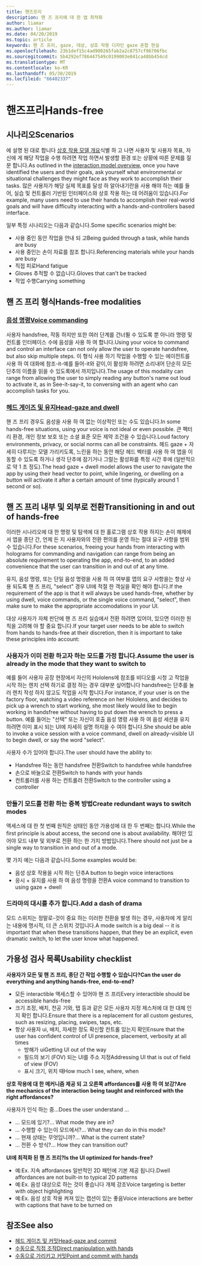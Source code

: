 ```yaml
---
title: 핸즈프리
description: 핸 즈 프리에 대 한 앱 최적화
author: liamar
ms.author: liamar
ms.date: 04/20/2019
ms.topic: article
keywords: 핸 즈 프리, gaze, 대상, 상호 작용 디자인 gaze 혼합 현실
ms.openlocfilehash: 23b1def15c4ad900265fab2a2c8757cf96706fbc
ms.sourcegitcommit: 5b4292ef786447549c0199003e041ca48bb454cd
ms.translationtype: MT
ms.contentlocale: ko-KR
ms.lasthandoff: 05/30/2019
ms.locfileid: "66402337"
---
```

# <a name="hands-free"></a><span data-ttu-id="c437e-104">핸즈프리</span><span class="sxs-lookup"><span data-stu-id="c437e-104">Hands-free</span></span>



## <a name="scenarios"></a><span data-ttu-id="c437e-105">시나리오</span><span class="sxs-lookup"><span data-stu-id="c437e-105">Scenarios</span></span>

<span data-ttu-id="c437e-106">에 설명 된 대로 합니다 [상호 작용 모델 개요](interaction-fundamentals.md)식별 하 고 나면 사용자 및 사용자 목표, 자신에 게 해당 작업을 수행 하려면 작업 하면서 발생할 환경 또는 상황에 따른 문제를 질문 합니다.</span><span class="sxs-lookup"><span data-stu-id="c437e-106">As outlined in the [interaction model overview](interaction-fundamentals.md), once you have identified the users and their goals, ask yourself what environmental or situational challenges they might face as they work to accomplish their tasks.</span></span> <span data-ttu-id="c437e-107">많은 사용자가 해당 실제 목표를 달성 하 알아내기란을 사용 해야 하는 예를 들어, 실습 및 컨트롤러 기반된 인터페이스와 상호 작용 하는 데 어려움이 있습니다.</span><span class="sxs-lookup"><span data-stu-id="c437e-107">For example, many users need to use their hands to accomplish their real-world goals and will have difficulty interacting with a hands-and-controllers based interface.</span></span> 

<span data-ttu-id="c437e-108">일부 특정 시나리오는 다음과 같습니다.</span><span class="sxs-lookup"><span data-stu-id="c437e-108">Some specific scenarios might be:</span></span> 
* <span data-ttu-id="c437e-109">사용 중인 동안 작업을 안내 되 고</span><span class="sxs-lookup"><span data-stu-id="c437e-109">Being guided through a task, while hands are busy</span></span>
* <span data-ttu-id="c437e-110">사용 중인는 손이 자료를 참조 합니다.</span><span class="sxs-lookup"><span data-stu-id="c437e-110">Referencing materials while your hands are busy</span></span>
* <span data-ttu-id="c437e-111">직접 피로</span><span class="sxs-lookup"><span data-stu-id="c437e-111">Hand fatigue</span></span>
* <span data-ttu-id="c437e-112">Gloves 추적할 수 없습니다.</span><span class="sxs-lookup"><span data-stu-id="c437e-112">Gloves that can't be tracked</span></span>
* <span data-ttu-id="c437e-113">작업 수행</span><span class="sxs-lookup"><span data-stu-id="c437e-113">Carrying something</span></span>


## <a name="hands-free-modalities"></a><span data-ttu-id="c437e-114">핸 즈 프리 형식</span><span class="sxs-lookup"><span data-stu-id="c437e-114">Hands-free modalities</span></span>

### <a name="voice-commandingvoice-designmd"></a>[<span data-ttu-id="c437e-115">음성 명령</span><span class="sxs-lookup"><span data-stu-id="c437e-115">Voice commanding</span></span>](voice-design.md)

<span data-ttu-id="c437e-116">사용자 handsfree, 작동 하지만 또한 여러 단계를 건너뛸 수 있도록 뿐 아니라 명령 및 컨트롤 인터페이스 수에 음성을 사용 하 여 합니다.</span><span class="sxs-lookup"><span data-stu-id="c437e-116">Using your voice to command and control an interface can not only allow the user to operate handsfree, but also skip multiple steps.</span></span> <span data-ttu-id="c437e-117">이 형식 사용 하기 작업을 수행할 수 있는 에이전트를 사용 하 여 대화에 참조-it-예를 들어-it와 같이,이 활성화 하려면 소리내어 단순히 모든 단추의 이름을 읽을 수 있도록에서 까지입니다.</span><span class="sxs-lookup"><span data-stu-id="c437e-117">The usage of this modality can range from allowing the user to simply reading any button's name out loud to activate it, as in See-it-say-it, to conversing with an agent who can accomplish tasks for you.</span></span>



### <a name="head-gaze-and-dwellgaze-and-dwellmd"></a>[<span data-ttu-id="c437e-118">헤드 게이즈 및 유지</span><span class="sxs-lookup"><span data-stu-id="c437e-118">Head-gaze and dwell</span></span>](gaze-and-dwell.md)

<span data-ttu-id="c437e-119">핸 즈 프리 경우도 음성을 사용 하 여 없는 이상적인 또는 수도 있습니다.</span><span class="sxs-lookup"><span data-stu-id="c437e-119">In some hands-free situations, using your voice is not ideal or even possible.</span></span> <span data-ttu-id="c437e-120">큰 팩터리 환경, 개인 정보 보호 또는 소셜 표준 모든 제약 조건을 수 있습니다.</span><span class="sxs-lookup"><span data-stu-id="c437e-120">Loud factory environments, privacy, or social norms can all be constraints.</span></span> <span data-ttu-id="c437e-121">헤드 gaze + 자세히 다루지는 모델 가리키도록, 느린을 하는 동안 해당 헤드 벡터를 사용 하 여 앱을 이동할 수 있도록 하거나 생각 단추에 잠기거나 그럴는 활성화를 특정 시간 후에 (일반적으로 약 1 초 정도).</span><span class="sxs-lookup"><span data-stu-id="c437e-121">The head gaze + dwell model allows the user to navigate the app by using their head vector to point, while lingering, or dwelling on a button will activate it after a certain amount of time (typically around 1 second or so).</span></span> 


## <a name="transitioning-in-and-out-of-hands-free"></a><span data-ttu-id="c437e-122">핸 즈 프리 내부 및 외부로 전환</span><span class="sxs-lookup"><span data-stu-id="c437e-122">Transitioning in and out of hands-free</span></span>

<span data-ttu-id="c437e-123">이러한 시나리오에 대 한 명령 및 탐색에 대 한 홀로그램 상호 작용 하지는 손이 해제에서 앱을 종단 간, 언제 든 지 사용자와의 전환 편의를 운영 하는 절대 요구 사항을 범위 수 있습니다.</span><span class="sxs-lookup"><span data-stu-id="c437e-123">For these scenarios, freeing your hands from interacting with holograms for commanding and navigation can range from being an absolute requirement to operating the app, end-to-end, to an added convenience that the user can transition in and out of at any time.</span></span> 

<span data-ttu-id="c437e-124">유지, 음성 명령, 또는 단일 음성 명령을 사용 하 여 여부를 앱의 요구 사항을는 항상 사용 되도록 핸 즈 프리, "select" 경우 UI에 적절 한 객실을 확인 해야 합니다.</span><span class="sxs-lookup"><span data-stu-id="c437e-124">If the requirement of the app is that it will always be used hands-free, whether by using dwell, voice commands, or the single voice command, "select", then make sure to make the appropriate accomodations in your UI.</span></span> 

<span data-ttu-id="c437e-125">대상 사용자가 자체 판단에 핸 즈 프리 실습에서 전환 하려면 있어야, 있으면 이러한 원칙을 고려해 야 할 중요 합니다.</span><span class="sxs-lookup"><span data-stu-id="c437e-125">If your target user needs to be able to switch from hands to hands-free at their discretion, then it is important to take these principles into account:</span></span>

### <a name="assume-the-user-is-already-in-the-mode-that-they-want-to-switch-to"></a><span data-ttu-id="c437e-126">사용자가 이미 전환 하고자 하는 모드를 가정 합니다.</span><span class="sxs-lookup"><span data-stu-id="c437e-126">Assume the user is already in the mode that they want to switch to</span></span>
<span data-ttu-id="c437e-127">예를 들어 사용자 공장 현장에서 자신의 Hololens에 참조를 비디오를 시청 고 작업을 시작 하는 렌치 선택 하기로 결정 하는 경우 대부분 싶어합니다 handsfree는 단추를 눌러 렌치 작성 하지 않고도 작업을 시작 합니다.</span><span class="sxs-lookup"><span data-stu-id="c437e-127">For instance, if your user is on the factory floor, watching a video reference on her Hololens, and decides to pick up a wrench to start working, she most likely would like to begin working in handsfree without having to put down the wrench to press a button.</span></span> <span data-ttu-id="c437e-128">예를 들어는 "선택" 또는 자신이 호출 음성 명령 사용 하 여 음성 세션을 유지 하려면 이미 표시 되는 UI에 자세히 설명 하지을 수 여야 합니다.</span><span class="sxs-lookup"><span data-stu-id="c437e-128">She should be able to invoke a voice session with a voice command, dwell on already-visible UI to begin dwell, or say the word "select".</span></span>

<span data-ttu-id="c437e-129">사용자 수가 있어야 합니다.</span><span class="sxs-lookup"><span data-stu-id="c437e-129">The user should have the ability to:</span></span> 
* <span data-ttu-id="c437e-130">Handsfree 하는 동안 handsfree 전환</span><span class="sxs-lookup"><span data-stu-id="c437e-130">Switch to handsfree while handsfree</span></span>
* <span data-ttu-id="c437e-131">손으로 바늘으로 전환</span><span class="sxs-lookup"><span data-stu-id="c437e-131">Switch to hands with your hands</span></span>
* <span data-ttu-id="c437e-132">컨트롤러를 사용 하는 컨트롤러 전환</span><span class="sxs-lookup"><span data-stu-id="c437e-132">Switch to the controller using a controller</span></span> 

### <a name="create-redundant-ways-to-switch-modes"></a><span data-ttu-id="c437e-133">만들기 모드를 전환 하는 중복 방법</span><span class="sxs-lookup"><span data-stu-id="c437e-133">Create redundant ways to switch modes</span></span>
<span data-ttu-id="c437e-134">액세스에 대 한 첫 번째 원칙은 상태인 동안 가용성에 대 한 두 번째는 합니다.</span><span class="sxs-lookup"><span data-stu-id="c437e-134">While the first principle is about access, the second one is about availability.</span></span> <span data-ttu-id="c437e-135">해야만 있어야 모드 내부 및 외부로 전환 하는 한 가지 방법입니다.</span><span class="sxs-lookup"><span data-stu-id="c437e-135">There should not just be a single way to transition in and out of a mode.</span></span> 

<span data-ttu-id="c437e-136">몇 가지 예는 다음과 같습니다.</span><span class="sxs-lookup"><span data-stu-id="c437e-136">Some examples would be:</span></span> 
* <span data-ttu-id="c437e-137">음성 상호 작용을 시작 하는 단추</span><span class="sxs-lookup"><span data-stu-id="c437e-137">A button to begin voice interactions</span></span>
* <span data-ttu-id="c437e-138">응시 + 유지를 사용 하 여 음성 명령을 전환</span><span class="sxs-lookup"><span data-stu-id="c437e-138">A voice command to transition to using gaze + dwell</span></span>

### <a name="add-a-dash-of-drama"></a><span data-ttu-id="c437e-139">드라마의 대시를 추가 합니다.</span><span class="sxs-lookup"><span data-stu-id="c437e-139">Add a dash of drama</span></span>
<span data-ttu-id="c437e-140">모드 스위치는 정말로-것이 중요 하는 이러한 전환을 발생 하는 경우, 사용자에 게 알리는 내용에 명시적, 더 큰 스위치 것입니다.</span><span class="sxs-lookup"><span data-stu-id="c437e-140">A mode switch is a big deal -- it is important that when these transitions happen, that they be an explicit, even dramatic switch, to let the user know what happened.</span></span> 


## <a name="usability-checklist"></a><span data-ttu-id="c437e-141">가용성 검사 목록</span><span class="sxs-lookup"><span data-stu-id="c437e-141">Usability checklist</span></span>

<span data-ttu-id="c437e-142">**사용자가 모든 및 핸 즈 프리, 종단 간 작업 수행할 수 있습니다?**</span><span class="sxs-lookup"><span data-stu-id="c437e-142">**Can the user do everything and anything hands-free, end-to-end?**</span></span>
* <span data-ttu-id="c437e-143">모든 interactible 액세스할 수 있어야 핸 즈 프리</span><span class="sxs-lookup"><span data-stu-id="c437e-143">Every interactible should be accessible hands-free</span></span>
* <span data-ttu-id="c437e-144">크기 조정, 배치, 천공 기와, 탭 등과 같은 모든 사용자 지정 제스처에 대 한 대체 인지 확인 합니다.</span><span class="sxs-lookup"><span data-stu-id="c437e-144">Ensure that there is a replacement for all custom gestures, such as resizing, placing, swipes, taps, etc.</span></span>
* <span data-ttu-id="c437e-145">항상 사용자 ui, 배치, 자세한 정도 확신할 컨트롤 있는지 확인</span><span class="sxs-lookup"><span data-stu-id="c437e-145">Ensure that the user has confident control of UI presence, placement, verbosity at all times</span></span>
    * <span data-ttu-id="c437e-146">방해가 ui</span><span class="sxs-lookup"><span data-stu-id="c437e-146">Getting UI out of the way</span></span>
    * <span data-ttu-id="c437e-147">필드의 보기 (FOV) 되는 UI를 주소 지정</span><span class="sxs-lookup"><span data-stu-id="c437e-147">Addressing UI that is out of field of view (FOV)</span></span>
    * <span data-ttu-id="c437e-148">표시 크기, 위치 때</span><span class="sxs-lookup"><span data-stu-id="c437e-148">How much I see, where, when</span></span>

<span data-ttu-id="c437e-149">**상호 작용에 대 한 메커니즘 제공 되 고 오른쪽 affordances를 사용 하 여 보강?**</span><span class="sxs-lookup"><span data-stu-id="c437e-149">**Are the mechanics of the interaction being taught and reinforced with the right affordances?**</span></span>

<span data-ttu-id="c437e-150">사용자가 인식 하는 중...</span><span class="sxs-lookup"><span data-stu-id="c437e-150">Does the user understand ...</span></span>
* <span data-ttu-id="c437e-151">... 모드에 있기?</span><span class="sxs-lookup"><span data-stu-id="c437e-151">... What mode they are in?</span></span>
* <span data-ttu-id="c437e-152">... 수행할 수 있는이 모드에서?</span><span class="sxs-lookup"><span data-stu-id="c437e-152">... What they can do in this mode?</span></span>
* <span data-ttu-id="c437e-153">... 현재 상태는 무엇입니까?</span><span class="sxs-lookup"><span data-stu-id="c437e-153">... What is the current state?</span></span>
* <span data-ttu-id="c437e-154">... 전환 수 방식?</span><span class="sxs-lookup"><span data-stu-id="c437e-154">... How they can transition out?</span></span>
    
<span data-ttu-id="c437e-155">**UI에 최적화 된 핸 즈 프리?**</span><span class="sxs-lookup"><span data-stu-id="c437e-155">**Is the UI optimized for hands-free?**</span></span>   

* <span data-ttu-id="c437e-156">예:</span><span class="sxs-lookup"><span data-stu-id="c437e-156">Ex.</span></span> <span data-ttu-id="c437e-157">지속 affordances 일반적인 2D 패턴에 기본 제공 됩니다.</span><span class="sxs-lookup"><span data-stu-id="c437e-157">Dwell affordances are not built-in to typical 2D patterns</span></span>
* <span data-ttu-id="c437e-158">예:</span><span class="sxs-lookup"><span data-stu-id="c437e-158">Ex.</span></span> <span data-ttu-id="c437e-159">음성 대상으로 하는 것이 좋습니다 개체 강조</span><span class="sxs-lookup"><span data-stu-id="c437e-159">Voice targeting is better with object highlighting</span></span>
* <span data-ttu-id="c437e-160">예:</span><span class="sxs-lookup"><span data-stu-id="c437e-160">Ex.</span></span> <span data-ttu-id="c437e-161">음성 상호 작용 켜져 있는 캡션이 있는 좋음</span><span class="sxs-lookup"><span data-stu-id="c437e-161">Voice interactions are better with captions that have to be turned on</span></span>


## <a name="see-also"></a><span data-ttu-id="c437e-162">참조</span><span class="sxs-lookup"><span data-stu-id="c437e-162">See also</span></span>
* [<span data-ttu-id="c437e-163">헤드 게이즈 및 커밋</span><span class="sxs-lookup"><span data-stu-id="c437e-163">Head-gaze and commit</span></span>](gaze-and-commit.md)
* [<span data-ttu-id="c437e-164">수동으로 직접 조작</span><span class="sxs-lookup"><span data-stu-id="c437e-164">Direct manipulation with hands</span></span>](direct-manipulation.md)
* [<span data-ttu-id="c437e-165">수동으로 가리키고 커밋</span><span class="sxs-lookup"><span data-stu-id="c437e-165">Point and commit with hands</span></span>](point-and-commit.md)
